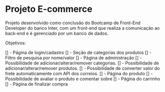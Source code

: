 # Projeto E-commerce
Projeto desenvolvido como conclusão do Bootcamp de Front-End Developer do banco Inter, com um front-end que realiza a comunicação ao back-end e é gerenciado por um banco de dados.


Objetivos:

[] - Página de login/cadastro
[] - Seção de categorias dos produtos
[] - Filtro de pesquisa por nome/valor
[] - Página de administração
[] - Possibilidade de adicionar/alterar/remover categorias.
[] - Possibilidade de adicionar/alterar/remover produtos.
[] - Possibilidade de converter valor do frete automaticamente com API dos correios.
[] - Página do produto
[] - Possibilidade de avaliar o produto e comentar sobre
[] - Página do carrinho
[] - Página de finalizar compra